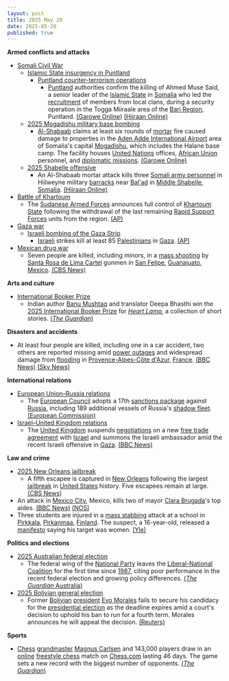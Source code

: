 ```yaml
---
layout: post
title: 2025 May 20
date: 2025-05-20
published: true
---
```



**Armed conflicts and attacks**

* [Somali Civil War](https://en.wikipedia.org/wiki/Somali_Civil_War_%282009%E2%80%93present%29 "Somali Civil War (2009–present)")
  + [Islamic State insurgency in Puntland](https://en.wikipedia.org/wiki/Islamic_State_insurgency_in_Puntland "Islamic State insurgency in Puntland")
    - [Puntland counter-terrorism operations](https://en.wikipedia.org/wiki/Puntland_counter-terrorism_operations "Puntland counter-terrorism operations")
      * [Puntland](https://en.wikipedia.org/wiki/Puntland "Puntland") authorities confirm the killing of Ahmed Muse Said, a senior leader of the [Islamic State](https://en.wikipedia.org/wiki/Islamic_State_%E2%80%93_Somalia_Province "Islamic State – Somalia Province") in [Somalia](https://en.wikipedia.org/wiki/Somalia "Somalia") who led the [recruitment](https://en.wikipedia.org/wiki/Recruitment "Recruitment") of members from local clans, during a security operation in the Togga Miiraale area of the [Bari Region](https://en.wikipedia.org/wiki/Bari_Region "Bari Region"), Puntland. [(Garowe Online)](https://www.garoweonline.com/en/news/somalia/somalia-puntland-announces-death-of-senior-isis-facilitator-in-cal-miskaad-mountains) [(Hiiraan Online)](https://www.hiiraan.com/news4/2025/May/201582/senior_isis_leader_killed_in_puntland_security_operation.aspx)
  + [2025 Mogadishu military base bombing](https://en.wikipedia.org/wiki/2025_Mogadishu_military_base_bombing "2025 Mogadishu military base bombing")
    - [Al-Shabaab](https://en.wikipedia.org/wiki/Al-Shabaab_%28militant_group%29 "Al-Shabaab (militant group)") claims at least six rounds of [mortar](https://en.wikipedia.org/wiki/Mortar_%28weapon%29 "Mortar (weapon)") fire caused damage to properties in the [Aden Adde International Airport](https://en.wikipedia.org/wiki/Aden_Adde_International_Airport "Aden Adde International Airport") area of Somalia's capital [Mogadishu](https://en.wikipedia.org/wiki/Mogadishu "Mogadishu"), which includes the Halane base camp. The facility houses [United Nations](https://en.wikipedia.org/wiki/United_Nations "United Nations") offices, [African Union](https://en.wikipedia.org/wiki/African_Union "African Union") personnel, and [diplomatic missions](https://en.wikipedia.org/wiki/List_of_diplomatic_missions_in_Somalia "List of diplomatic missions in Somalia"). [(Garowe Online)](https://www.garoweonline.com/en/news/somalia/somalia-mortar-attack-targets-mogadishu-international-airport-residents)
  + [2025 Shabelle offensive](https://en.wikipedia.org/wiki/2025_Shabelle_offensive "2025 Shabelle offensive")
    - An Al-Shabaab mortar attack kills three [Somali army personnel](https://en.wikipedia.org/wiki/Somali_Armed_Forces "Somali Armed Forces") in Hiilweyne military [barracks](https://en.wikipedia.org/wiki/Barracks "Barracks") near [Bal'ad](https://en.wikipedia.org/wiki/Balad%2C_Somalia "Balad, Somalia") in [Middle Shabelle](https://en.wikipedia.org/wiki/Middle_Shabelle "Middle Shabelle"), [Somalia](https://en.wikipedia.org/wiki/Somalia "Somalia"). [(Hiiraan Online)](https://www.hiiraan.com/news4/2025/May/201581/al_shabaab_launches_mortar_attack_on_halane_base_camp_in_mogadishu.aspx)
* [Battle of Khartoum](https://en.wikipedia.org/wiki/Battle_of_Khartoum_%282023%E2%80%932025%29 "Battle of Khartoum (2023–2025)")
  + The [Sudanese Armed Forces](https://en.wikipedia.org/wiki/Sudanese_Armed_Forces "Sudanese Armed Forces") announces full control of [Khartoum State](https://en.wikipedia.org/wiki/Khartoum_State "Khartoum State") following the withdrawal of the last remaining [Rapid Support Forces](https://en.wikipedia.org/wiki/Rapid_Support_Forces "Rapid Support Forces") units from the region. [(AP)](https://apnews.com/article/sudan-war-military-rsf-khartoum-1c03cd653fd667a3c4f5c489bb644193)
* [Gaza war](https://en.wikipedia.org/wiki/Gaza_war "Gaza war")
  + [Israeli bombing of the Gaza Strip](https://en.wikipedia.org/wiki/Israeli_bombing_of_the_Gaza_Strip "Israeli bombing of the Gaza Strip")
    - [Israeli](https://en.wikipedia.org/wiki/Israel_Defense_Forces "Israel Defense Forces") strikes kill at least 85 [Palestinians](https://en.wikipedia.org/wiki/Palestinians "Palestinians") in [Gaza](https://en.wikipedia.org/wiki/Gaza_Strip "Gaza Strip"). [(AP)](https://apnews.com/article/israel-palestinians-hamas-war-news-hostages-05-20-2025-402954f7424825ef73ad57f17a701fac)
* [Mexican drug war](https://en.wikipedia.org/wiki/Mexican_drug_war "Mexican drug war")
  + Seven people are killed, including minors, in a [mass shooting](https://en.wikipedia.org/wiki/Mass_shooting "Mass shooting") by [Santa Rosa de Lima Cartel](https://en.wikipedia.org/wiki/Santa_Rosa_de_Lima_Cartel "Santa Rosa de Lima Cartel") gunmen in [San Felipe](https://en.wikipedia.org/wiki/San_Felipe%2C_Guanajuato "San Felipe, Guanajuato"), [Guanajuato](https://en.wikipedia.org/wiki/Guanajuato "Guanajuato"), [Mexico](https://en.wikipedia.org/wiki/Mexico "Mexico"). [(CBS News)](https://www.cbsnews.com/news/mexico-mass-shooting-deaths-cartel-messages-guanajuato/)

**Arts and culture**

* [International Booker Prize](https://en.wikipedia.org/wiki/International_Booker_Prize "International Booker Prize")
  + Indian author [Banu Mushtaq](https://en.wikipedia.org/wiki/Banu_Mushtaq "Banu Mushtaq") and translator Deepa Bhasthi win the [2025 International Booker Prize](https://en.wikipedia.org/wiki/International_Booker_Prize#2025 "International Booker Prize") for *[Heart Lamp](https://en.wikipedia.org/wiki/Heart_Lamp%3A_Selected_Stories "Heart Lamp: Selected Stories")*, a collection of short stories. [(*The Guardian*)](https://www.theguardian.com/books/2025/may/20/radical-translation-of-heart-lamp-by-banu-mushtaq-wins-international-booker-prize)

**Disasters and accidents**

* At least four people are killed, including one in a car accident, two others are reported missing amid [power outages](https://en.wikipedia.org/wiki/Power_outage "Power outage") and widespread damage from [flooding](https://en.wikipedia.org/wiki/Flooding "Flooding") in [Provence-Alpes-Côte d'Azur](https://en.wikipedia.org/wiki/Provence-Alpes-C%C3%B4te_d%27Azur "Provence-Alpes-Côte d'Azur"), [France](https://en.wikipedia.org/wiki/France "France"). [(BBC News)](https://www.bbc.com/news/articles/c8xgg82pr9no) [(Sky News)](https://news.sky.com/story/three-dead-and-two-missing-after-floods-hit-southern-france-reports-13371867)

**International relations**

* [European Union–Russia relations](https://en.wikipedia.org/wiki/European_Union%E2%80%93Russia_relations "European Union–Russia relations")
  + The [European Council](https://en.wikipedia.org/wiki/European_Council "European Council") adopts a 17th [sanctions package](https://en.wikipedia.org/wiki/International_sanctions_during_the_Russian_invasion_of_Ukraine "International sanctions during the Russian invasion of Ukraine") against [Russia](https://en.wikipedia.org/wiki/Russia "Russia"), including 189 additional vessels of Russia's [shadow fleet](https://en.wikipedia.org/wiki/Russian_shadow_fleet "Russian shadow fleet"). [(European Commission)](https://enlargement.ec.europa.eu/news/eu-adopts-17th-sanctions-package-against-russia-2025-05-20_en)
* [Israel–United Kingdom relations](https://en.wikipedia.org/wiki/Israel%E2%80%93United_Kingdom_relations "Israel–United Kingdom relations")
  + The [United Kingdom](https://en.wikipedia.org/wiki/United_Kingdom "United Kingdom") suspends [negotiations](https://en.wikipedia.org/wiki/Negotiation "Negotiation") on a new [free trade agreement](https://en.wikipedia.org/wiki/Free_trade_agreement "Free trade agreement") with [Israel](https://en.wikipedia.org/wiki/Israel "Israel") and summons the Israeli ambassador amid the recent Israeli offensive in [Gaza](https://en.wikipedia.org/wiki/Gaza_Strip "Gaza Strip"). [(BBC News)](https://www.bbc.com/news/live/cq8037dd3p9t)

**Law and crime**

* [2025 New Orleans jailbreak](https://en.wikipedia.org/wiki/2025_New_Orleans_jailbreak "2025 New Orleans jailbreak")
  + A fifth escapee is captured in [New Orleans](https://en.wikipedia.org/wiki/New_Orleans "New Orleans") following the largest [jailbreak](https://en.wikipedia.org/wiki/Jailbreak "Jailbreak") in [United States](https://en.wikipedia.org/wiki/United_States "United States") history. Five escapees remain at large. [(CBS News)](https://www.cbsnews.com/news/corey-boyd-new-orleans-inmate-captured-today/)
* An attack in [Mexico City](https://en.wikipedia.org/wiki/Mexico_City "Mexico City"), Mexico, kills two of mayor [Clara Brugada](https://en.wikipedia.org/wiki/Clara_Brugada "Clara Brugada")'s top aides. [(BBC News)](https://www.bbc.com/news/articles/cyvmm275j1go) [(NOS)](https://nos.nl/artikel/2568086-twee-medewerkers-van-burgemeester-mexico-stad-op-klaarlichte-dag-doodgeschoten)
* Three students are injured in a [mass stabbing](https://en.wikipedia.org/wiki/Mass_stabbing "Mass stabbing") attack at a school in [Pirkkala](https://en.wikipedia.org/wiki/Pirkkala "Pirkkala"), [Pirkanmaa](https://en.wikipedia.org/wiki/Pirkanmaa "Pirkanmaa"), [Finland](https://en.wikipedia.org/wiki/Finland "Finland"). The suspect, a 16-year-old, released a [manifesto](https://en.wikipedia.org/wiki/Manifesto "Manifesto") saying his target was women. [(Yle)](https://yle.fi/a/74-20162911)

**Politics and elections**

* [2025 Australian federal election](https://en.wikipedia.org/wiki/2025_Australian_federal_election "2025 Australian federal election")
  + The federal wing of the [National Party](https://en.wikipedia.org/wiki/National_Party_of_Australia "National Party of Australia") leaves the [Liberal-National Coalition](https://en.wikipedia.org/wiki/Coalition_%28Australia%29 "Coalition (Australia)") for the first time since [1987](https://en.wikipedia.org/wiki/1987_Australian_federal_election "1987 Australian federal election"), citing poor performance in the recent federal election and growing policy differences. [(*The Guardian* Australia)](https://www.theguardian.com/australia-news/2025/may/20/nationals-leaving-split-coalition-liberal-party-australian-election)
* [2025 Bolivian general election](https://en.wikipedia.org/wiki/2025_Bolivian_general_election "2025 Bolivian general election")
  + Former [Bolivian](https://en.wikipedia.org/wiki/Politics_of_Bolivia "Politics of Bolivia") [president](https://en.wikipedia.org/wiki/President_of_Bolivia "President of Bolivia") [Evo Morales](https://en.wikipedia.org/wiki/Evo_Morales "Evo Morales") fails to secure his candidacy for the [presidential election](https://en.wikipedia.org/wiki/Presidential_election "Presidential election") as the deadline expires amid a court's decision to uphold his ban to run for a fourth term. Morales announces he will appeal the decision. [(Reuters)](https://www.reuters.com/world/americas/evo-morales-out-bolivian-presidential-race-candidate-deadline-expires-2025-05-20/)

**Sports**

* [Chess](https://en.wikipedia.org/wiki/Chess "Chess") [grandmaster](https://en.wikipedia.org/wiki/Grandmaster_%28chess%29 "Grandmaster (chess)") [Magnus Carlsen](https://en.wikipedia.org/wiki/Magnus_Carlsen "Magnus Carlsen") and 143,000 players draw in an [online](https://en.wikipedia.org/wiki/Online_chess "Online chess") [freestyle chess](https://en.wikipedia.org/wiki/Freestyle_chess "Freestyle chess") match on [Chess.com](https://en.wikipedia.org/wiki/Chess.com "Chess.com") lasting 46 days. The game sets a new record with the biggest number of opponents. [(*The Guardian*)](https://www.theguardian.com/sport/2025/may/20/chess-champion-magnus-carlsen-vs-the-world-match-ends-in-surprise-draw)
